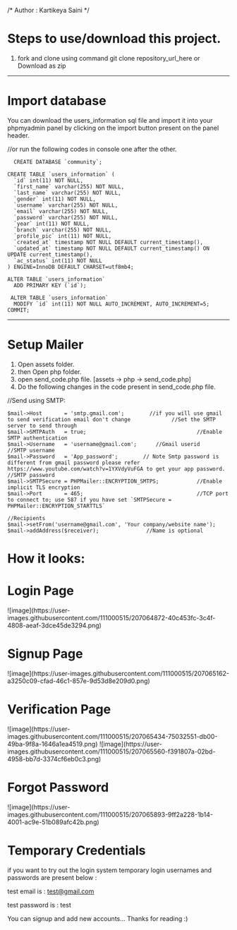 /* Author : Kartikeya Saini */


# Steps to use/download this project.
1. fork and clone using command git clone repository_url_here
or  Download as zip



*******************************************************************************
# Import database
You can download the users_information sql file and import it into your phpmyadmin panel by clicking on the import button present on the panel header.


 //or run the following codes in console one after the other.
 
      CREATE DATABASE `community`;

    CREATE TABLE `users_information` (
      `id` int(11) NOT NULL,
      `first_name` varchar(255) NOT NULL,
      `last_name` varchar(255) NOT NULL,
      `gender` int(11) NOT NULL,
      `username` varchar(255) NOT NULL,
      `email` varchar(255) NOT NULL,
      `password` varchar(255) NOT NULL,
      `year` int(11) NOT NULL,
      `branch` varchar(255) NOT NULL,
      `profile_pic` int(11) NOT NULL,
      `created_at` timestamp NOT NULL DEFAULT current_timestamp(),
      `updated_at` timestamp NOT NULL DEFAULT current_timestamp() ON UPDATE current_timestamp(),
      `ac_status` int(11) NOT NULL
    ) ENGINE=InnoDB DEFAULT CHARSET=utf8mb4;

    ALTER TABLE `users_information`
      ADD PRIMARY KEY (`id`);

     ALTER TABLE `users_information`
      MODIFY `id` int(11) NOT NULL AUTO_INCREMENT, AUTO_INCREMENT=5;
    COMMIT;

*******************************************************************************

# Setup Mailer
1. Open assets folder.
2. then Open php folder.
3. open send_code.php file. [assets -> php -> send_code.php]
4. Do the following changes in the code present in send_code.php file.

//Send using SMTP:

    $mail->Host       = 'smtp.gmail.com';        //if you will use gmail to send verification email don't change             //Set the SMTP server to send through
    $mail->SMTPAuth   = true;                                   //Enable SMTP authentication
    $mail->Username   = 'username@gmail.com';      //Gmail userid              //SMTP username
    $mail->Password   = 'App_password';        // Note Smtp password is different from gmail password please refer https://www.youtube.com/watch?v=1YXVdyVuFGA to get your app password.                      //SMTP password
    $mail->SMTPSecure = PHPMailer::ENCRYPTION_SMTPS;            //Enable implicit TLS encryption
    $mail->Port       = 465;                                    //TCP port to connect to; use 587 if you have set `SMTPSecure = PHPMailer::ENCRYPTION_STARTTLS`

    //Recipients
    $mail->setFrom('username@gmail.com', 'Your company/website name');
    $mail->addAddress($receiver);               //Name is optional
  
# How it looks:
<h1> Login Page </h1>
![image](https://user-images.githubusercontent.com/111000515/207064872-40c453fc-3c4f-4808-aeaf-3dce45de3294.png)
 
 <h1> Signup Page </h1>
  ![image](https://user-images.githubusercontent.com/111000515/207065162-a3250c09-cfad-46c1-857e-9d53d8e209d0.png)
 
  <h1> Verification Page </h1>
  ![image](https://user-images.githubusercontent.com/111000515/207065434-75032551-db00-49ba-9f8a-1646a1ea4519.png)
  ![image](https://user-images.githubusercontent.com/111000515/207065560-f391807a-02bd-4958-bb7d-3374cf6eb0c3.png)
 <h1> Forgot Password </h1>
 ![image](https://user-images.githubusercontent.com/111000515/207065893-9ff2a228-1b14-4001-ac9e-51b089afc42b.png)

    
# Temporary Credentials
if you want to try out the login system temporary login usernames and passwords are present below :

test email is : test@gmail.com 

test password is : test

You can signup and add new accounts...
Thanks for reading :)


